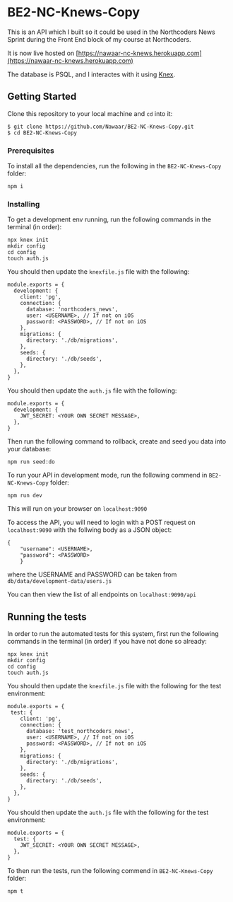 # BE2-NC-Knews-Copy

This is an API which I built so it could be used in the Northcoders News Sprint during the Front End block of my course at Northcoders.

It is now live hosted on [https://nawaar-nc-knews.herokuapp.com](https://nawaar-nc-knews.herokuapp.com)

The database is PSQL, and I interactes with it using [Knex](https://knexjs.org).

## Getting Started

Clone this repository to your local machine and `cd` into it:

  ```
  $ git clone https://github.com/Nawaar/BE2-NC-Knews-Copy.git
  $ cd BE2-NC-Knews-Copy
  ```

### Prerequisites

To install all the dependencies, run the following in the `BE2-NC-Knews-Copy` folder:

```
npm i
```

### Installing

To get a development env running, run the following commands in the terminal (in order):

```
npx knex init
mkdir config
cd config
touch auth.js
```

You should then update the `knexfile.js` file with the following:

```
module.exports = {
  development: {
    client: 'pg',
    connection: {
      database: 'northcoders_news',
      user: <USERNAME>, // If not on iOS
      password: <PASSWORD>, // If not on iOS
    },
    migrations: {
      directory: './db/migrations',
    },
    seeds: {
      directory: './db/seeds',
    },
  },
}
```

You should then update the `auth.js` file with the following:

```
module.exports = {
  development: {
    JWT_SECRET: <YOUR OWN SECRET MESSAGE>,
  },
}
```

Then run the following command to rollback, create and seed you data into your database:

```
npm run seed:do
```

To run your API in development mode, run the following commend in `BE2-NC-Knews-Copy` folder:

```
npm run dev
```

This will run on your browser on `localhost:9090`

To access the API, you will need to login with a POST request on `localhost:9090` with the follwing body as a JSON object:

```
{
    "username": <USERNAME>, 
    "password": <PASSWORD>
    }
```

where the USERNAME and PASSWORD can be taken from `db/data/development-data/users.js`

You can then view the list of all endpoints on `localhost:9090/api`

## Running the tests

In order to run the automated tests for this system, first run the following commands in the terminal (in order) if you have not done so already:

```
npx knex init
mkdir config
cd config
touch auth.js
```

You should then update the `knexfile.js` file with the following for the test environment:

```
module.exports = {
 test: {
    client: 'pg',
    connection: {
      database: 'test_northcoders_news',
      user: <USERNAME>, // If not on iOS
      password: <PASSWORD>, // If not on iOS
    },
    migrations: {
      directory: './db/migrations',
    },
    seeds: {
      directory: './db/seeds',
    },
  },
}
```

You should then update the `auth.js` file with the following for the test environment:

```
module.exports = {
  test: {
    JWT_SECRET: <YOUR OWN SECRET MESSAGE>,
  },
}
```
To then run the tests, run the following commend in `BE2-NC-Knews-Copy` folder:

```
npm t
```
